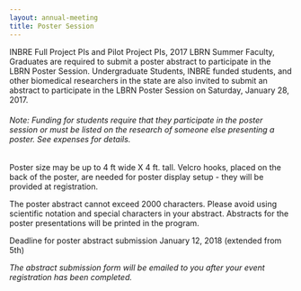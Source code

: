 ```yaml
---
layout: annual-meeting
title: Poster Session
---
```


INBRE Full Project PIs and Pilot Project PIs, 2017 LBRN Summer Faculty, Graduates are required to submit a poster abstract to participate in the LBRN Poster Session. Undergraduate Students, INBRE funded students, and other biomedical researchers in the state are also invited to submit an abstract to participate in the LBRN Poster Session on Saturday, January 28, 2017.

###### Note: Funding for students require that they participate in the poster session or must be listed on the research of someone else presenting a poster. See expenses for details.

Poster size may be up to 4 ft wide X 4 ft. tall. <span class="text-error">Velcro hooks, placed on the back of the poster, are needed for poster display setup - they will be provided at registration.</span>

The poster abstract cannot exceed 2000 characters. Please avoid using scientific notation and special characters in your abstract. Abstracts for the poster presentations will be printed in the program.

<p class="text-error">Deadline for poster abstract submission January 12, 2018 (extended from 5th)</p>

*The abstract submission form will be emailed to you after your event registration has been completed.*

